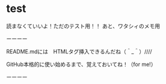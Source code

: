 # test

読まなくていいよ！ただのテスト用！！
あと、ワタシィのメモ用

ーーーー

README.mdには　HTMLタグ挿入できるんだね（＾_＾）////

GitHub本格的に使い始めるまで、覚えておいてね！（for me!）

ーーーー

